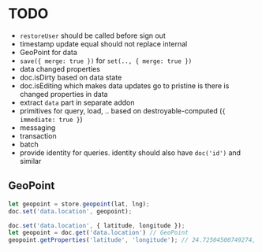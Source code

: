 # TODO

* `restoreUser` should be called before sign out
* timestamp update equal should not replace internal
* GeoPoint for data
* `save({ merge: true })` for `set(.., { merge: true })`
* data changed properties
* doc.isDirty based on data state
* doc.isEditing which makes data updates go to pristine is there is changed properties in data
* extract `data` part in separate addon
* primitives for query, load, .. based on destroyable-computed (`{ immediate: true }`)
* messaging
* transaction
* batch
* provide identity for queries. identity should also have `doc('id')` and similar

## GeoPoint

``` javascript
let geopoint = store.geopoint(lat, lng);
doc.set('data.location', geopoint);
```

``` javascript
doc.set('data.location', { latitude, longitude });
let geopoint = doc.get('data.location') // GeoPoint
geopoint.getProperties('latitude', 'longitude'); // 24.72504500749274, 58.74554729994484
```
